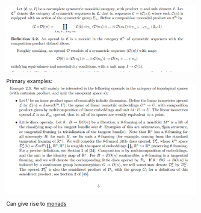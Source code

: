 ![](_attachments/Pasted%20image%2020210511200311.png)

Primary examples:
![](_attachments/Pasted%20image%2020210511200339.png)

Can give rise to [monads](monads)